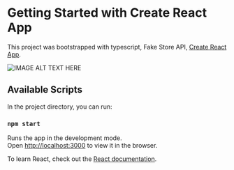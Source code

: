 # Getting Started with Create React App

This project was bootstrapped with typescript, Fake Store API, [Create React App](https://github.com/facebook/create-react-app).

![IMAGE ALT TEXT HERE](https://i.hizliresim.com/1qqm1z9.png)


## Available Scripts

In the project directory, you can run:

### `npm start`

Runs the app in the development mode.\
Open [http://localhost:3000](http://localhost:3000) to view it in the browser.



To learn React, check out the [React documentation](https://reactjs.org/).
